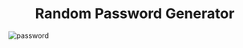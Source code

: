 <h1 align = "center"> Random Password Generator </h1>


![password](https://user-images.githubusercontent.com/108802783/224552036-cff2190e-b2de-4c1d-930e-9d2d401c2d9a.jpg)
